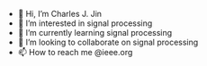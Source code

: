 - 👋 Hi, I’m Charles J. Jin
- 👀 I’m interested in signal processing 
- 🌱 I’m currently learning signal processing 
- 💞️ I’m looking to collaborate on signal processing 
- 📫 How to reach me @ieee.org

<!---
CharlesJiluJin/CharlesJiluJin is a ✨ special ✨ repository because its `README.md` (this file) appears on your GitHub profile.
You can click the Preview link to take a look at your changes.
--->

